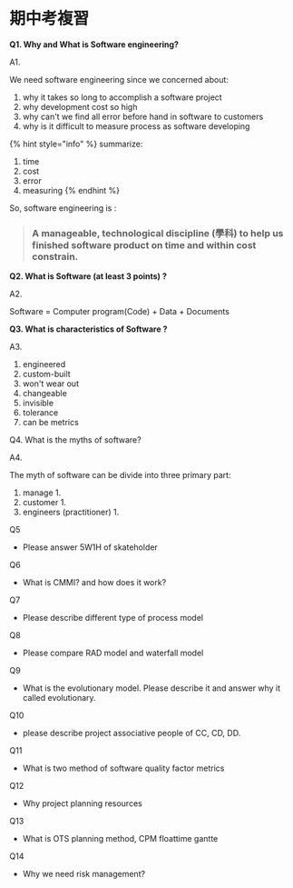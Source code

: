 # 期中考複習



**Q1. Why and What is Software engineering?**

A1. 

We need software engineering since we concerned about:

1. why it takes so long to accomplish a software project
2. why development cost so high
3. why can't we find all error before hand in software to customers
4. why is it difficult to measure process as software developing

{% hint style="info" %}
summarize:

1. time
2. cost
3. error
4. measuring
{% endhint %}

 So, software engineering is :

> ### **A manageable, technological discipline \(學科\) to help us finished software product on time and within cost constrain**.

**Q2. What is Software \(at least 3 points\) ?**

A2. 

Software = Computer program\(Code\) + Data + Documents

**Q3. What is characteristics of Software ?**

A3.

1. engineered
2. custom-built
3. won't wear out
4. changeable
5. invisible
6. tolerance
7. can be metrics

Q4. What is the myths of software?

A4.

The myth of software can be divide into three primary part:

1. manage
   1. 
2. customer
   1. 
3. engineers \(practitioner\)
   1. 

Q5

* Please answer 5W1H of skateholder

Q6

* What is CMMI? and how does it work?

Q7

* Please describe different type of process model

Q8

* Please compare RAD model and waterfall model

Q9

* What is the evolutionary model. Please describe it and answer why it called evolutionary.

Q10

* please describe project associative people of CC, CD, DD.

Q11

* What is two method of software quality factor metrics 

Q12

* Why project planning resources

Q13

* What is OTS planning method, CPM floattime gantte

Q14

* Why we need risk management?





